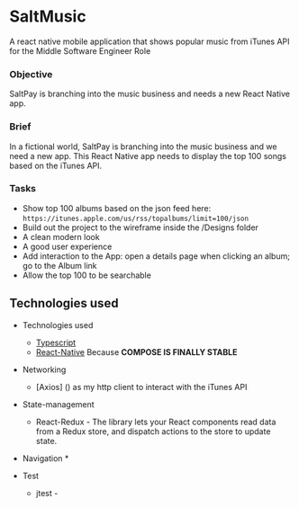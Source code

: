 # SaltMusic

A react native mobile application that shows popular music from iTunes API for the Middle Software Engineer Role

### Objective

SaltPay is branching into the music business and needs a new React Native app.

### Brief

In a fictional world, SaltPay is branching into the music business and we need a new app. This React Native app needs to display the top 100 songs based on the iTunes API.


### Tasks

- Show top 100 albums based on the json feed here: `https://itunes.apple.com/us/rss/topalbums/limit=100/json`
- Build out the project to the wireframe inside the /Designs folder
- A clean modern look
- A good user experience
- Add interaction to the App: open a details page when clicking an album; go to the Album link
- Allow the top 100 to be searchable

## Technologies used
* Technologies used
    * [Typescript](https://kotlinlang.org/)
    * [React-Native](https://developer.android.com/jetpack/compose) Because **COMPOSE IS FINALLY STABLE**

* Networking
    * [Axios] () as my http client to interact with the iTunes API
    
* State-management
    * React-Redux - The library lets your React components read data from a Redux store, and dispatch actions to the store to update state.

* Navigation
    * 
* Test
    * jtest -
